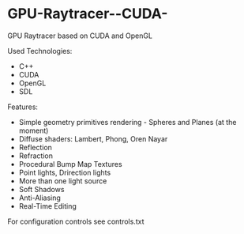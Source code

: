 GPU-Raytracer--CUDA-
====================

GPU Raytracer based on CUDA and OpenGL

Used Technologies:
 
  - C++
  - CUDA
  - OpenGL
  - SDL

Features:

  - Simple geometry primitives rendering - Spheres and Planes (at the moment)
  - Diffuse shaders: Lambert, Phong, Oren Nayar
  - Reflection
  - Refraction
  - Procedural Bump Map Textures
  - Point lights, Drirection lights
  - More than one light source
  - Soft Shadows
  - Anti-Aliasing
  - Real-Time Editing
  
For configuration controls see controls.txt


